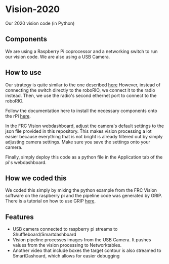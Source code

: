 # Vision-2020
Our 2020 vision code (in Python)

## Components
We are using a Raspberry Pi coprocessor and a networking switch to run our vision code. We are also using a USB Camera.

## How to use 
Our strategy is quite similar to the one described [here](https://docs.wpilib.org/en/latest/docs/software/vision-processing/raspberry-pi/using-a-coprocessor-for-vision-processing.html)
However, instead of connecting the switch directly to the roboRIO, we connect it to the radio instead. Then, we use the radio's second ethernet port to connect to the roboRIO.

Follow the documentation here to install the necessary components onto the rPi [here](https://docs.wpilib.org/en/latest/docs/software/vision-processing/raspberry-pi/index.html).

In the FRC Vision webdashboard, adjust the camera's default settings to the json file provided in this repository. This makes vision processing a lot easier because everything that is not bright is already filtered out by simply adjusting camera settings. Make sure you save the settings onto your camera.

Finally, simply deploy this code as a python file in the Application tab of the pi's webdashboard.

## How we coded this
We coded this simply by mixing the python example from the FRC Vision software on the raspberry pi and the pipeline code was generated by GRIP. There is a tutorial on how to use GRIP [here](https://docs.wpilib.org/en/latest/docs/software/vision-processing/grip/index.html). 

## Features
* USB camera connected to raspberry pi streams to Shuffleboard/Smartdashboard
* Vision pipeline processes images from the USB Camera. It pushes values from the vision processing to Networktables.
* Another video that include boxes the target contour is also streamed to SmartDashoard, which allows for easier debugging
